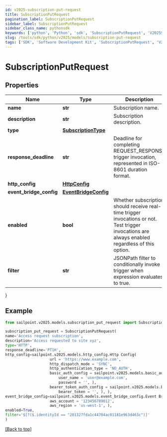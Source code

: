 ```yaml
---
id: v2025-subscription-put-request
title: SubscriptionPutRequest
pagination_label: SubscriptionPutRequest
sidebar_label: SubscriptionPutRequest
sidebar_class_name: pythonsdk
keywords: ['python', 'Python', 'sdk', 'SubscriptionPutRequest', 'V2025SubscriptionPutRequest'] 
slug: /tools/sdk/python/v2025/models/subscription-put-request
tags: ['SDK', 'Software Development Kit', 'SubscriptionPutRequest', 'V2025SubscriptionPutRequest']
---
```


# SubscriptionPutRequest


## Properties

Name | Type | Description | Notes
------------ | ------------- | ------------- | -------------
**name** | **str** | Subscription name. | [optional] 
**description** | **str** | Subscription description. | [optional] 
**type** | [**SubscriptionType**](subscription-type) |  | [optional] 
**response_deadline** | **str** | Deadline for completing REQUEST_RESPONSE trigger invocation, represented in ISO-8601 duration format. | [optional] [default to 'PT1H']
**http_config** | [**HttpConfig**](http-config) |  | [optional] 
**event_bridge_config** | [**EventBridgeConfig**](event-bridge-config) |  | [optional] 
**enabled** | **bool** | Whether subscription should receive real-time trigger invocations or not.  Test trigger invocations are always enabled regardless of this option. | [optional] [default to True]
**filter** | **str** | JSONPath filter to conditionally invoke trigger when expression evaluates to true. | [optional] 
}

## Example

```python
from sailpoint.v2025.models.subscription_put_request import SubscriptionPutRequest

subscription_put_request = SubscriptionPutRequest(
name='Access request subscription',
description='Access requested to site xyz',
type='HTTP',
response_deadline='PT1H',
http_config=sailpoint.v2025.models.http_config.Http Config(
                    url = 'https://www.example.com', 
                    http_dispatch_mode = 'SYNC', 
                    http_authentication_type = 'NO_AUTH', 
                    basic_auth_config = sailpoint.v2025.models.basic_auth_config.Basic Auth Config(
                        user_name = 'user@example.com', 
                        password = '', ), 
                    bearer_token_auth_config = sailpoint.v2025.models.bearer_token_auth_config.Bearer Token Auth Config(
                        bearer_token = '', ), ),
event_bridge_config=sailpoint.v2025.models.event_bridge_config.Event Bridge Config(
                    aws_account = '123456789012', 
                    aws_region = 'us-west-1', ),
enabled=True,
filter='$[?($.identityId == "201327fda1c44704ac01181e963d463c")]'
)

```
[[Back to top]](#) 


